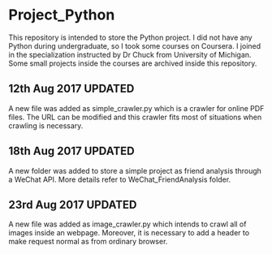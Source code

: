 # Project_Python

This repository is intended to store the Python project.
I did not have any Python during undergraduate, so I took some courses on Coursera.
I joined in the specialization instructed by Dr Chuck from University of Michigan.
Some small projects inside the courses are archived inside this repository.


12th Aug 2017 UPDATED
--
A new file was added as simple_crawler.py which is a crawler for online PDF files. The URL can be modified and this crawler fits most of situations when crawling is necessary.

18th Aug 2017 UPDATED
--
A new folder was added to store a simple project as friend analysis through a WeChat API. More details refer to WeChat_FriendAnalysis folder.

23rd Aug 2017 UPDATED
--
A new file was added as image_crawler.py which intends to crawl all of images inside an webpage. Moreover, it is necessary to add a header to make request normal as from ordinary browser.
